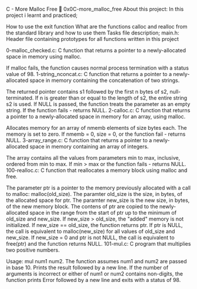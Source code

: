 C - More Malloc Free 📃 0x0C-more_malloc_free
About this project:
In this project i learnt and practiced;

How to use the exit function
What are the functions calloc and realloc from the standard library and how to use them
Tasks file description;
main.h: Header file containing prototypes for all functions written in this project

0-malloc_checked.c: C function that returns a pointer to a newly-allocated space in memory using malloc.

If malloc fails, the function causes normal process termination with a status value of 98.
1-string_nconcat.c: C function that returns a pointer to a newly-allocated space in memory containing the concatenation of two strings.

The returned pointer contains s1 followed by the first n bytes of s2, null-terminated.
If n is greater than or equal to the length of s2, the entire string s2 is used.
If NULL is passed, the function treats the parameter as an empty string.
If the function fails - returns NULL.
2-calloc.c: C function that returns a pointer to a newly-allocated space in memory for an array, using malloc.

Allocates memory for an array of nmemb elements of size bytes each.
The memory is set to zero.
If nmemb = 0, size = 0, or the function fail - returns NULL.
3-array_range.c: C function that returns a pointer to a newly-allocated space in memory containing an array of integers.

The array contains all the values from parameters min to max, inclusive, ordered from min to max.
If min > max or the function fails - returns NULL.
100-realloc.c: C function that reallocates a memory block using malloc and free.

The parameter ptr is a pointer to the memory previously allocated with a call to malloc: malloc(old_size).
The paramter old_size is the size, in bytes, of the allocated space for ptr.
The paramter new_size is the new size, in bytes, of the new memory block.
The contens of ptr are copied to the newly-allocated space in the range from the start of ptr up to the minimum of old_size and new_size.
If new_size > old_size, the "added" memory is not initialized.
If new_size == old_size, the function returns ptr.
If ptr is NULL, the call is equivalent to malloc(new_size) for all values of old_size and new_size.
If new_size = 0 and ptr is not NULL, the call is equivalent to free(ptr) and the function returns NULL.
101-mul.c: C program that multiplies two positive numbers.

Usage: mul num1 num2.
The function assumes num1 and num2 are passed in base 10.
Prints the result followed by a new line.
If the number of arguments is incorrect or either of num1 or num2 contains non-digits, the function prints Error followed by a new line and exits with a status of 98.
